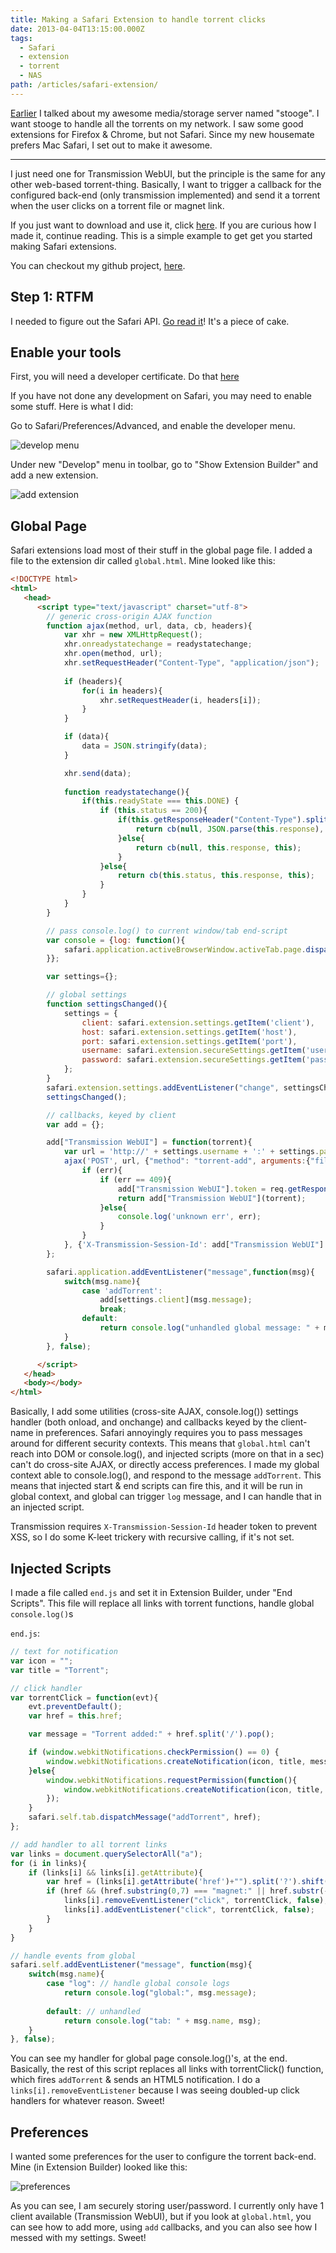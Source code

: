 ```yaml
---
title: Making a Safari Extension to handle torrent clicks
date: 2013-04-04T13:15:00.000Z
tags:
  - Safari
  - extension
  - torrent
  - NAS
path: /articles/safari-extension/
---
```


[Earlier](/articles/nas/) I talked about my awesome media/storage server named "stooge".  I want stooge to handle all the torrents on my network. I saw some good extensions for Firefox & Chrome, but not Safari. Since my new housemate prefers Mac Safari, I set out to make it awesome.

---

I just need one for Transmission WebUI, but the principle is the same for any other web-based torrent-thing.  Basically, I want to trigger a callback for the configured back-end (only transmission implemented) and send it a torrent when the user clicks on a torrent file or magnet link.

If you just want to download and use it, click [here](/files/TorrentAdder.safariextz).  If you are curious how I made it, continue reading. This is a simple example to get get you started making Safari extensions.

You can checkout my github project, [here](https://github.com/konsumer/torrentadder).

## Step 1: RTFM

I needed to figure out the Safari API.  [Go read it](http://developer.apple.com/library/safari/#documentation/Tools/Conceptual/SafariExtensionGuide/Introduction/Introduction.html)!  It's a piece of cake.

## Enable your tools

First, you will need a developer certificate. Do that [here](https://developer.apple.com/support/mac/developer-certificates.html)

If you have not done any development on Safari, you may need to enable some stuff.  Here is what I did:

Go to Safari/Preferences/Advanced, and enable the developer menu.

![develop menu](/files/safari1.png)

Under new "Develop" menu in toolbar, go to "Show Extension Builder" and add a new extension.

![add extension](/files/safari2.png)


## Global Page

Safari extensions load most of their stuff in the global page file.  I added a file to the extension dir called `global.html`. Mine looked like this:

```html
<!DOCTYPE html>
<html>
   <head>
      <script type="text/javascript" charset="utf-8">
        // generic cross-origin AJAX function
        function ajax(method, url, data, cb, headers){
            var xhr = new XMLHttpRequest();
            xhr.onreadystatechange = readystatechange;
            xhr.open(method, url);
            xhr.setRequestHeader("Content-Type", "application/json");
            
            if (headers){
                for(i in headers){
                    xhr.setRequestHeader(i, headers[i]);
                }
            }

            if (data){
                data = JSON.stringify(data);
            }

            xhr.send(data);
            
            function readystatechange(){
                if(this.readyState === this.DONE) {
                    if (this.status == 200){
                        if(this.getResponseHeader("Content-Type").split(";")[0] === "application/json"){
                            return cb(null, JSON.parse(this.response), this);
                        }else{
                            return cb(null, this.response, this);
                        }
                    }else{
                        return cb(this.status, this.response, this);
                    }
                }
            }
        }

        // pass console.log() to current window/tab end-script
        var console = {log: function(){
            safari.application.activeBrowserWindow.activeTab.page.dispatchMessage("log", arguments);
        }};

        var settings={};

        // global settings
        function settingsChanged(){
            settings = {
                client: safari.extension.settings.getItem('client'),
                host: safari.extension.settings.getItem('host'),
                port: safari.extension.settings.getItem('port'),
                username: safari.extension.secureSettings.getItem('username'),
                password: safari.extension.secureSettings.getItem('password')
            };
        }
        safari.extension.settings.addEventListener("change", settingsChanged, false);
        settingsChanged();

        // callbacks, keyed by client
        var add = {};

        add["Transmission WebUI"] = function(torrent){
            var url = 'http://' + settings.username + ':' + settings.password + '@' + settings.host + ':' + settings.port + '/transmission/rpc';
            ajax('POST', url, {"method": "torrent-add", arguments:{"filename": torrent}}, function(err, res, req){
                if (err){
                    if (err == 409){
                        add["Transmission WebUI"].token = req.getResponseHeader('X-Transmission-Session-Id');
                        return add["Transmission WebUI"](torrent);
                    }else{
                        console.log('unknown err', err);
                    }
                }
            }, {'X-Transmission-Session-Id': add["Transmission WebUI"].token});
        };

        safari.application.addEventListener("message",function(msg){
            switch(msg.name){
                case 'addTorrent':
                    add[settings.client](msg.message);
                    break;
                default:
                    return console.log("unhandled global message: " + msg.name, msg);
            }
        }, false);

      </script>
   </head>
   <body></body>
</html>
```

Basically, I add some utilities (cross-site AJAX, console.log()) settings handler (both onload, and onchange) and callbacks keyed by the client-name in preferences. Safari annoyingly requires you to pass messages around for different security contexts.  This means that `global.html` can't reach into DOM or console.log(), and injected scripts (more on that in a sec) can't do cross-site AJAX, or directly access preferences. I made my global context able to console.log(), and respond to the message `addTorrent`.  This means that injected start & end scripts can fire this, and it will be run in global context, and global can trigger `log` message, and I can handle that in an injected script.

Transmission requires `X-Transmission-Session-Id` header token to prevent XSS, so I do some K-leet trickery with recursive calling, if it's not set.

## Injected Scripts

I made a file called `end.js` and set it in Extension Builder, under "End Scripts". This file will replace all links with torrent functions, handle global `console.log()`s

`end.js`:

```js
// text for notification
var icon = "";
var title = "Torrent";

// click handler
var torrentClick = function(evt){
    evt.preventDefault();
    var href = this.href;

    var message = "Torrent added:" + href.split('/').pop();

    if (window.webkitNotifications.checkPermission() == 0) {
        window.webkitNotifications.createNotification(icon, title, message).show();
    }else{
        window.webkitNotifications.requestPermission(function(){
            window.webkitNotifications.createNotification(icon, title, message).show();
        });
    }
    safari.self.tab.dispatchMessage("addTorrent", href);
};

// add handler to all torrent links
var links = document.querySelectorAll("a");
for (i in links){
    if (links[i] && links[i].getAttribute){
        var href = (links[i].getAttribute('href')+"").split('?').shift();
        if (href && (href.substring(0,7) === "magnet:" || href.substr(-8) === ".torrent")){
            links[i].removeEventListener("click", torrentClick, false);
            links[i].addEventListener("click", torrentClick, false);
        }
    }
}

// handle events from global
safari.self.addEventListener("message", function(msg){
    switch(msg.name){
        case "log": // handle global console logs
            return console.log("global:", msg.message);
        
        default: // unhandled
            return console.log("tab: " + msg.name, msg);
    }
}, false);
```

You can see my handler for global page console.log()'s, at the end. Basically, the rest of this script replaces all links with torrentClick() function, which fires `addTorrent` & sends an HTML5 notification. I do a `links[i].removeEventListener` because I was seeing doubled-up click handlers for whatever reason. Sweet!


## Preferences

I wanted some preferences for the user to configure the torrent back-end. Mine (in Extension Builder) looked like this:

![preferences](/files/safari3.png)

As you can see, I am securely storing user/password. I currently only have 1 client available (Transmission WebUI), but if you look at `global.html`, you can see how to add more, using `add` callbacks, and you can also see how I messed with my settings. Sweet!



